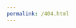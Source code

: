 ```yaml
---
permalink: /404.html
---
```


<script>window.location.replace("https://kuaku.github.io/AuthenticationAPIWebsite/")</script>
